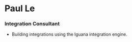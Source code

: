 # Paul Le

### Integration Consultant

* Building integrations using the Iguana integration engine.
